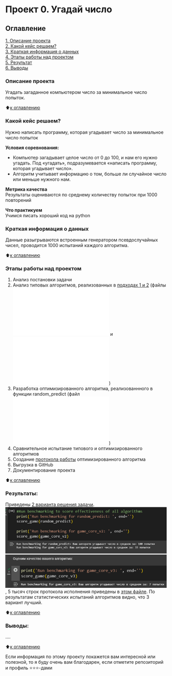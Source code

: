 # Проект 0. Угадай число

## Оглавление  
[1. Описание проекта](#описание-проекта)  
[2. Какой кейс решаем?](#какой-кейс-решаем)  
[3. Краткая информация о данных](#краткая-информация-о-данных)  
[4. Этапы работы над проектом](#этапы-работы-над-проектом)  
[5. Результат](#результаты)    
[6. Выводы](#выводы) 

### Описание проекта    
Угадать загаданное компьютером число за минимальное число попыток.

:arrow_up:[к оглавлению](#оглавление)


### Какой кейс решаем?    
Нужно написать программу, которая угадывает число за минимальное число попыток

**Условия соревнования:**  
- Компьютер загадывает целое число от 0 до 100, и нам его нужно угадать. Под «угадать», подразумевается «написать программу, которая угадывает число».
- Алгоритм учитывает информацию о том, больше ли случайное число или меньше нужного нам.

**Метрика качества**     
Результаты оцениваются по среднему количеству попыток при 1000 повторений

**Что практикуем**     
Учимся писать хороший код на python


### Краткая информация о данных
Данные разыгрываются встроенным генератором псевдослучайных чисел, проводится 1000 испытаний каждого алгоритма.
  
:arrow_up:[к оглавлению](#оглавление)


### Этапы работы над проектом  
1. Анализ постановки задачи
2. Анализ типовых алгоритмов, реализованных в [подходах 1 и 2](https://colab.research.google.com/drive/1TTiFm2_BiDRyk7h9ImEMyUv2mmVQ719n?usp=sharing) (файлы ![game.ру](./game.py) и ![game_v2.ру](./game_v2.py))
3. Разработка оптимизированного алгоритма, реализованнного в функции random_predict (файл ![game_v3.ру](./game_v3.py))
4. Сравнительное испытание типового и оптимизированного алгоритмов
5. Создание [протокола работы](https://drive.google.com/file/d/1QANpNdvDrkJx5JgQO3bK76kJKhisJVSg/view?usp=drive_link) оптимизированного алгоритма 
6. Выгрузка в GitHub
7. Документирование проекта
  
:arrow_up:[к оглавлению](#оглавление)


### Результаты:  
Приведены [2 варианта решения задачи](https://colab.research.google.com/drive/1TTiFm2_BiDRyk7h9ImEMyUv2mmVQ719n?usp=sharing). 
![Типовой алгоритм](./Типовой%20алгоритм.png)
![Оптимизированный алгоритм](./Оптимизированный%20алгоритм.png), 5 тысяч строк протокола исполнения приведены в [этом файле](https://drive.google.com/file/d/1QANpNdvDrkJx5JgQO3bK76kJKhisJVSg/view?usp=drive_link). 
 По результатам статистических испытаний алгоритмов видно, что 3 вариант лучший.

:arrow_up:[к оглавлению](#оглавление)


### Выводы:  
....

:arrow_up:[к оглавлению](#оглавление)


Если информация по этому проекту покажется вам интересной или полезной, то я буду очень вам благодарен, если отметите репозиторий и профиль ⭐️⭐️⭐️-дами